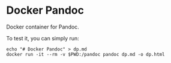 # Docker Pandoc

Docker container for Pandoc.

To test it, you can simply run:

```console
echo "# Docker Pandoc" > dp.md
docker run -it --rm -v $PWD:/pandoc pandoc dp.md -o dp.html
```
